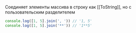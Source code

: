 Соединяет элементы массива в строку как [[ToString]], но с пользовательским разделителем
```ts
console.log([1, 5].join(', ')) // '1, 5'
console.log([1, 5].join('**')) // '1**5'
```